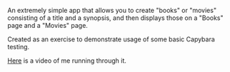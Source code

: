 An extremely simple app that allows you to create "books" or "movies" consisting of a title and a synopsis, and then displays those on a "Books" page and a "Movies" page.

Created as an exercise to demonstrate usage of some basic Capybara testing.

[Here](https://www.loom.com/share/daea179f711b45faa2e4afcdba9e429c) is a video of me running through it.
